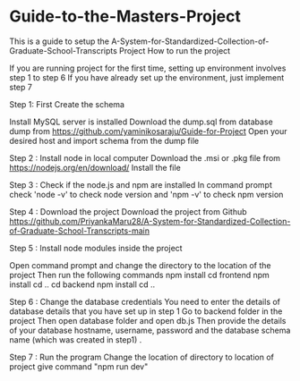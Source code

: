 # Guide-to-the-Masters-Project
This is a guide to setup the A-System-for-Standardized-Collection-of-Graduate-School-Transcripts Project
How to run the project

If you are running project for the first time, setting up environment involves step 1 to step 6 If you have already set up the environment, just implement step 7

Step 1: First Create the schema

Install MySQL server is installed
Download the dump.sql from database dump from https://github.com/yaminikosaraju/Guide-for-Project
Open your desired host and import schema from the dump file

Step 2 : Install node in local computer
Download the .msi or .pkg file from https://nodejs.org/en/download/
Install the file

Step 3 : Check if the node.js and npm are installed In command prompt check 'node -v' to check node version and 'npm -v' to check npm version

Step 4 : Download the project Download the project from Github https://github.com/PriyankaMaru28/A-System-for-Standardized-Collection-of-Graduate-School-Transcripts-main

Step 5 : Install node modules inside the project

Open command prompt and change the directory to the location of the project Then run the following commands
npm install
cd frontend
npm install
cd ..
cd backend
npm install
cd ..

Step 6 : Change the database credentials
You need to enter the details of database details that you have set up in step 1
Go to backend folder in the project
Then open database folder and open db.js
Then provide the details of your database hostname, username, password and the database schema name (which was created in step1) .

Step 7 : Run the program
Change the location of directory to location of project
give command "npm run dev"
